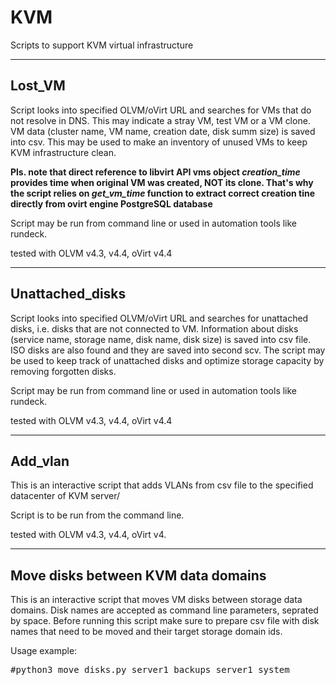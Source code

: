 # KVM
Scripts to support KVM virtual infrastructure

---

## Lost_VM

Script looks into specified OLVM/oVirt URL and searches for VMs that do not resolve in DNS. This may indicate a stray VM, test VM or a VM clone. VM data (cluster name, VM name, creation date, disk summ size) is saved into csv. This may be used to make an inventory of unused VMs to keep KVM infrastructure clean.

**Pls. note that direct reference to libvirt API vms object *creation_time* provides time when original VM was created, NOT its clone. That's why the script relies on *get_vm_time* function to extract correct creation tine directly from ovirt engine PostgreSQL database**

Script may be run from command line or used in automation tools like rundeck.

tested with OLVM v4.3, v4.4, oVirt v4.4

---

## Unattached_disks

Script looks into specified OLVM/oVirt URL and searches for unattached disks, i.e. disks that are not connected to VM. Information about disks (service name, storage name, disk name, disk size) is saved into csv file. ISO disks are also found and they are saved into second scv. The script may be used to keep track of unattached disks and optimize storage capacity by removing forgotten disks. 

Script may be run from command line or used in automation tools like rundeck.

tested with OLVM v4.3, v4.4, oVirt v4.4

---

## Add_vlan

This is an interactive script that adds VLANs from csv file to the specified datacenter of KVM server/

Script is to be run from the command line.

tested with OLVM v4.3, v4.4, oVirt v4.

---

## Move disks between KVM data domains

This is an interactive script that moves VM disks between storage data domains. Disk names are accepted as command line parameters, seprated by space. Before running this script make sure to prepare csv file with disk names that need to be moved and their target storage domain ids.

Usage example:
<pre>
#python3 move_disks.py server1_backups server1_system
</pre>
